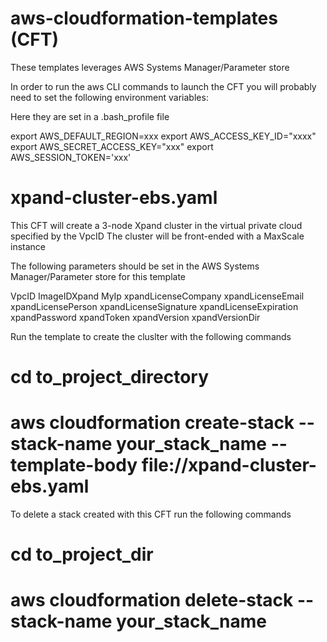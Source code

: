 # aws-cloudformation-templates (CFT)

These templates leverages  AWS Systems Manager/Parameter store

In order to run the aws CLI commands to launch the CFT you will probably need to set the following environment variables:

Here they are set in a .bash_profile file

export AWS_DEFAULT_REGION=xxx
export AWS_ACCESS_KEY_ID="xxxx"
export AWS_SECRET_ACCESS_KEY="xxx"
export AWS_SESSION_TOKEN='xxx'

# xpand-cluster-ebs.yaml

This CFT will create a 3-node Xpand cluster in the virtual private cloud specified by the VpcID 
The cluster will be front-ended with a MaxScale instance

The following parameters should be set in the AWS Systems Manager/Parameter store for this template

VpcID
ImageIDXpand
MyIp
xpandLicenseCompany
xpandLicenseEmail
xpandLicensePerson
xpandLicenseSignature
xpandLicenseExpiration
xpandPassword
xpandToken
xpandVersion
xpandVersionDir

Run the template to create the cluslter with the following commands

# cd to_project_directory
# aws cloudformation create-stack --stack-name your_stack_name --template-body file://xpand-cluster-ebs.yaml

To delete a stack created with this CFT run the following commands

# cd to_project_dir
# aws cloudformation delete-stack --stack-name your_stack_name